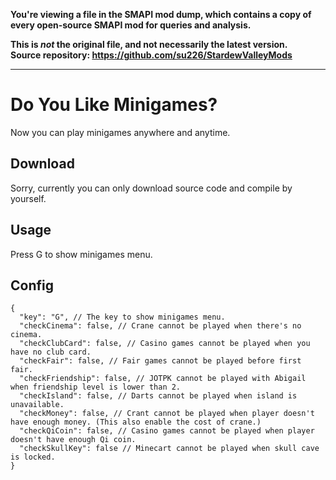 **You're viewing a file in the SMAPI mod dump, which contains a copy of every open-source SMAPI mod
for queries and analysis.**

**This is _not_ the original file, and not necessarily the latest version.**  
**Source repository: https://github.com/su226/StardewValleyMods**

----

# Do You Like Minigames?

Now you can play minigames anywhere and anytime.

## Download

Sorry, currently you can only download source code and compile by yourself.

## Usage

Press G to show minigames menu.

## Config

```jsonc
{
  "key": "G", // The key to show minigames menu.
  "checkCinema": false, // Crane cannot be played when there's no cinema.
  "checkClubCard": false, // Casino games cannot be played when you have no club card.
  "checkFair": false, // Fair games cannot be played before first fair.
  "checkFriendship": false, // JOTPK cannot be played with Abigail when friendship level is lower than 2.
  "checkIsland": false, // Darts cannot be played when island is unavailable.
  "checkMoney": false, // Crant cannot be played when player doesn't have enough money. (This also enable the cost of crane.)
  "checkQiCoin": false, // Casino games cannot be played when player doesn't have enough Qi coin.
  "checkSkullKey": false // Minecart cannot be played when skull cave is locked.
}
```

